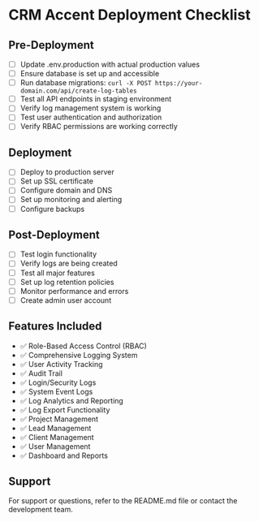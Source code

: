 # CRM Accent Deployment Checklist

## Pre-Deployment
- [ ] Update .env.production with actual production values
- [ ] Ensure database is set up and accessible
- [ ] Run database migrations: `curl -X POST https://your-domain.com/api/create-log-tables`
- [ ] Test all API endpoints in staging environment
- [ ] Verify log management system is working
- [ ] Test user authentication and authorization
- [ ] Verify RBAC permissions are working correctly

## Deployment
- [ ] Deploy to production server
- [ ] Set up SSL certificate
- [ ] Configure domain and DNS
- [ ] Set up monitoring and alerting
- [ ] Configure backups

## Post-Deployment
- [ ] Test login functionality
- [ ] Verify logs are being created
- [ ] Test all major features
- [ ] Set up log retention policies
- [ ] Monitor performance and errors
- [ ] Create admin user account

## Features Included
- ✅ Role-Based Access Control (RBAC)
- ✅ Comprehensive Logging System
- ✅ User Activity Tracking
- ✅ Audit Trail
- ✅ Login/Security Logs
- ✅ System Event Logs
- ✅ Log Analytics and Reporting
- ✅ Log Export Functionality
- ✅ Project Management
- ✅ Lead Management
- ✅ Client Management
- ✅ User Management
- ✅ Dashboard and Reports

## Support
For support or questions, refer to the README.md file or contact the development team.
